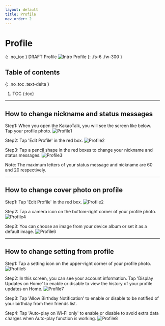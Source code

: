 ```yaml
---
layout: default
title: Profile
nav_order: 2
---
```


# Profile
{: .no_toc }
DRAFT Profile
![Intro Profile](https://github.com/jstyle5/KakaoTalk-English-Version-Guide/blob/gh-pages/assets/images/intro-profile.png?raw=true "PROFILE")
{: .fs-6 .fw-300 }

## Table of contents
{: .no_toc .text-delta }

1. TOC
{:toc}

---

## How to change nickname and status messages
Step1: When you open the KakaoTalk, you will see the screen like below.
Tap your profile photo.
![Profile1](https://github.com/jstyle5/KakaoTalk-English-Version-Guide/blob/gh-pages/assets/images/profile/profile-1.png?raw=true "PROFILE1")


Step2: Tap 'Edit Profile' in the red box.
![Profile2](https://github.com/jstyle5/KakaoTalk-English-Version-Guide/blob/gh-pages/assets/images/profile/profile-2.png?raw=true "PROFILE2")


Step3: Tap a pencil shape in the red boxes to change your nickname and status messages.
![Profile3](https://github.com/jstyle5/KakaoTalk-English-Version-Guide/blob/gh-pages/assets/images/profile/profile-3.png?raw=true "PROFILE3")

Note: The maximum letters of your status message and nickname are 60 and 20 respectively.

---

## How to change cover photo on profile
Step1: Tap 'Edit Profile' in the red box.
![Profile2](https://github.com/jstyle5/KakaoTalk-English-Version-Guide/blob/gh-pages/assets/images/profile/profile-2.png?raw=true "PROFILE2")


Step2: Tap a camera icon on the bottom-right corner of your profile photo.
![Profile4](https://github.com/jstyle5/KakaoTalk-English-Version-Guide/blob/gh-pages/assets/images/profile/profile-4.png?raw=true "PROFILE4")


Step3: You can choose an image from your device album or set it as a default image.
![Profile6](https://github.com/jstyle5/KakaoTalk-English-Version-Guide/blob/gh-pages/assets/images/profile/profile-6.png?raw=true "PROFILE6")

---

## How to change setting from profile
Step1: Tap a setting icon on the upper-right corner of your profile photo.
![Profile5](https://github.com/jstyle5/KakaoTalk-English-Version-Guide/blob/gh-pages/assets/images/profile/profile-5.png?raw=true "PROFILE5")


Step2: In this screen, you can see your account information.
Tap 'Display Updates on Home' to enable or disable to view the history of your profile updates on Home.
![Profile7](https://github.com/jstyle5/KakaoTalk-English-Version-Guide/blob/gh-pages/assets/images/profile/profile-7.png?raw=true "PROFILE7")


Step3: Tap 'Allow Birthday Notification' to enable or disable to be notified of your birthday from their friends list.

Step4: Tap 'Auto-play on Wi-Fi only' to enable or disable to avoid extra data charges when Auto-play function is working.
![Profile8](https://github.com/jstyle5/KakaoTalk-English-Version-Guide/blob/gh-pages/assets/images/profile/profile-8.png?raw=true "PROFILE8")
